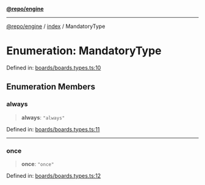 [**@repo/engine**](../../README.md)

***

[@repo/engine](../../modules.md) / [index](../README.md) / MandatoryType

# Enumeration: MandatoryType

Defined in: [boards/boards.types.ts:10](https://github.com/alexqguo/drinking-board-game-v3/blob/7f2d27c7cff47bd1f99b310eade07186901fdb07/packages/engine/src/boards/boards.types.ts#L10)

## Enumeration Members

### always

> **always**: `"always"`

Defined in: [boards/boards.types.ts:11](https://github.com/alexqguo/drinking-board-game-v3/blob/7f2d27c7cff47bd1f99b310eade07186901fdb07/packages/engine/src/boards/boards.types.ts#L11)

***

### once

> **once**: `"once"`

Defined in: [boards/boards.types.ts:12](https://github.com/alexqguo/drinking-board-game-v3/blob/7f2d27c7cff47bd1f99b310eade07186901fdb07/packages/engine/src/boards/boards.types.ts#L12)
